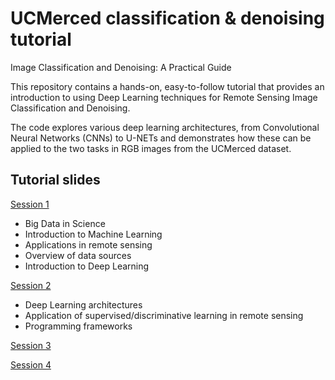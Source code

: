 # UCMerced classification & denoising tutorial

Image Classification and Denoising: A Practical Guide

This repository contains a hands-on, easy-to-follow tutorial that provides an introduction to using Deep Learning techniques for Remote Sensing Image Classification and Denoising. 

The code explores various deep learning architectures, from Convolutional Neural Networks (CNNs) to U-NETs and demonstrates how these can be applied to the two tasks in RGB images from the UCMerced dataset.

## Tutorial slides
[Session 1](https://github.com/gtsagkatakis/GRSS2023_Classification_Denoising_tutorial/blob/main/Session%201%20Final.pdf)

* Big Data in Science 
* Introduction to Machine Learning
* Applications in remote sensing
* Overview of data sources
* Introduction to Deep Learning

[Session 2](https://github.com/gtsagkatakis/GRSS2023_Classification_Denoising_tutorial/blob/main/Session%202%20Final.pdf)
* Deep Learning architectures
* Application of supervised/discriminative learning in remote sensing
* Programming frameworks

[Session 3](https://github.com/gtsagkatakis/GRSS2023_Classification_Denoising_tutorial/blob/main/Session%203%20Final.pdf)


[Session 4](https://github.com/gtsagkatakis/GRSS2023_Classification_Denoising_tutorial/blob/main/Session%204%20Final.pdf)

